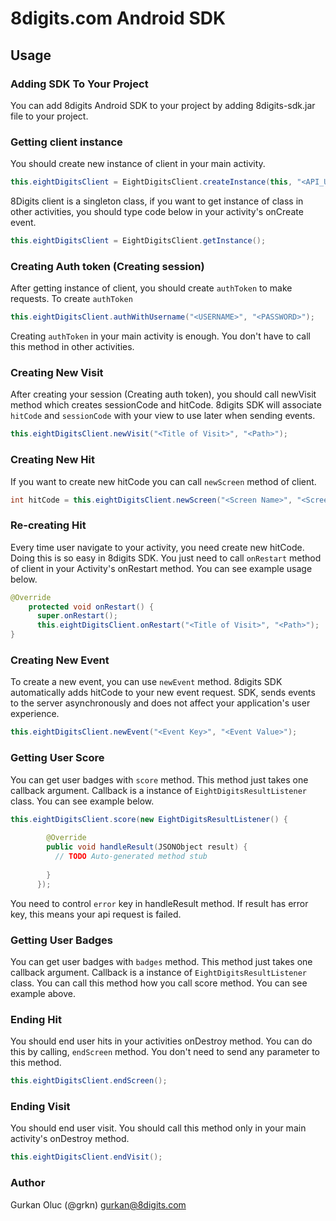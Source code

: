 # 8digits.com Android SDK

## Usage

### Adding SDK To Your Project
You can add 8digits Android SDK to your project by adding 8digits-sdk.jar file to your project.

### Getting client instance
You should create new instance of client in your main activity.

```java
this.eightDigitsClient = EightDigitsClient.createInstance(this, "<API_URL>", "<TRACKING_URL>");
```

8Digits client is a singleton class, if you want to get instance of class in other activities, you should type code below in your activity's onCreate event.

```java
this.eightDigitsClient = EightDigitsClient.getInstance();
```

### Creating Auth token (Creating session)
After getting instance of client, you should create `authToken` to make requests. To create `authToken`

```java
this.eightDigitsClient.authWithUsername("<USERNAME>", "<PASSWORD>");
```

Creating `authToken` in your main activity is enough. You don't have to call this method in other activities.

### Creating New Visit
After creating your session (Creating auth token), you should call newVisit method which creates sessionCode and hitCode. 8digits SDK will associate `hitCode` and `sessionCode` with your view to use later when sending events. 

```java
this.eightDigitsClient.newVisit("<Title of Visit>", "<Path>");
```

### Creating New Hit
If you want to create new hitCode you can call ```newScreen``` method of client.

```java
int hitCode = this.eightDigitsClient.newScreen("<Screen Name>", "<Screen Path>");
```

### Re-creating Hit
Every time user navigate to your activity, you need create new hitCode. Doing this is so easy in 8digits SDK. You just need to call ```onRestart``` method of client in your Activity's onRestart method. You can see example usage below.

```java
@Override
    protected void onRestart() {
      super.onRestart();
      this.eightDigitsClient.onRestart("<Title of Visit>", "<Path>");
}
```

### Creating New Event
To create a new event, you can use ```newEvent``` method. 8digits SDK automatically adds hitCode to your new event request. SDK, sends events to the server asynchronously and does not affect your application's user experience.

```java
this.eightDigitsClient.newEvent("<Event Key>", "<Event Value>");
```

### Getting User Score
You can get user badges with ```score``` method. This method just takes one callback argument. Callback is a instance of ``EightDigitsResultListener`` class. You can see example below.

```java
this.eightDigitsClient.score(new EightDigitsResultListener() {
        
        @Override
        public void handleResult(JSONObject result) {
          // TODO Auto-generated method stub
          
        }
      });
```

You need to control ``error`` key in handleResult method. If result has error key, this means your api request is failed.

### Getting User Badges
You can get user badges with ```badges``` method. This method just takes one callback argument. Callback is a instance of ``EightDigitsResultListener`` class. You can call this method how you call score method. You can see example above.


### Ending Hit
You should end user hits in your activities onDestroy method. You can do this by calling, ``endScreen`` method. You don't need to send any parameter to this method. 

```java
this.eightDigitsClient.endScreen();
```

### Ending Visit
You should end user visit. You should call this method only in your main activity's onDestroy method. 

```java
this.eightDigitsClient.endVisit();
```

### Author

Gurkan Oluc (@grkn) <gurkan@8digits.com>






